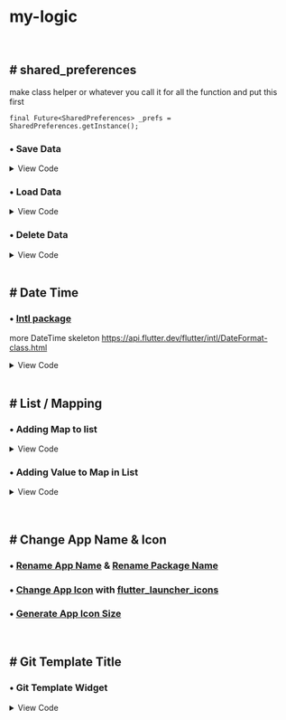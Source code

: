 # my-logic


 <br />

 ## # shared_preferences
 
 make class helper or whatever you call it for all the function and put this first
 
 `final Future<SharedPreferences> _prefs = SharedPreferences.getInstance();`

### 	• Save Data

<details>
 <summary> View Code </summary>
 
```
Future saveData({data}) async {
    final SharedPreferences prefs = await _prefs;
    prefs.setString('save_name / key', jsonEncode(data));
  }
```
 
</details>

### 	• Load Data

<details>
 <summary> View Code </summary>
 
```
Future loadData({singleData, listData}) async {
    final SharedPreferences prefs = await _prefs;
  
<!--  Single Data  -->
  if (prefs.containsKey('save_name / key')) {
      var prefsSingleData = jsonDecode(prefs.getString('save_name / key')!);
      
      singleData(prefsSingleData); // this is callback to update the screen data it cannot be use like singleData = prefsSingleData
    }
  
<!--  List Data  -->
    if (prefs.containsKey('save_name / key')) {
      final prefsData = jsonDecode(prefs.getString('save_name / key')!);
      for (var i = 0; i < prefsData.length; i++) {
        listData.add(prefsData[i]);
      }
    }
  }
```
 
</details>
 
 ### 	• Delete Data

<details>
 <summary> View Code </summary>
 
```
• remove specific key
 prefs.remove('save_name / key');
    
• remove all key
 prefs.clear();
 
but in the end just use saveData again because the key will be overwrite by it
 
```
 
</details>


<br />


 ## # Date Time 
 
### 	• [Intl package](https://pub.dev/packages/intl)
more DateTime skeleton https://api.flutter.dev/flutter/intl/DateFormat-class.html

<details>
 <summary> View Code </summary>
 
```
• to get current date time year
 var currentDate = DateTime.now();
 
• month day(number) / April 21
 String dateTime = DateFormat.MMMMd().format(DateTime.now());
 
• hour / 9:41
 String hourTime = DateFormat.Hm().format(DateTime.now());
 
• hour am/pm / 9:41 AM
 String hourTime = DateFormat.jm().format(DateTime.now());
 
• day / Thursday
 String dayTime = DateFormat.EEEE().format(DateTime.now());

 • month / April
 String monthTime = DateFormat.MMMM().format(DateTime.now());
 
• year / 2022
 String yearTime = DateFormat.y().format(DateTime.now());
 
• month day, year / July 10, 1996 
 String dateTime = DateFormat.yMMMMd().format(DateTime.now());
 
• month day year plus hour / 7/10/1996 5:08 PM 
 String dateTime = DateFormat.yMd().add_jm().format(DateTime.now());    
 
 
```
 </details>

<br />

 ## # List / Mapping

### 	• Adding Map to list

<details>
 <summary> View Code </summary>
 
```
var newData = {'value': 'Hello Programmer'}
List dataList = [];
 
dataList.add(newData);
```
 
</details>
 
 ### 	• Adding Value to Map in List

<details>
 <summary> View Code </summary>
 
```
List dataList = [
  {
    'value': 'Hello Programmer',
  },
  {
    'value': 'Hello Hacker',
  },
 ];
 
for(var i = 0; i < dataList.length; i++){
         dataList[i]['level'] = 'Advanced',                                   
       }

The new list will be like 

dataList = [
  {
    'value': 'Hello Programmer',
    'level': 'Advanced',
                                   
  },
  {
    'value': 'Hello Hacker',
    'level': 'Advanced',
  },
 ];                                   
                                   
                                   
```
 
</details>

<br />

 
</details>
 
 <br />

 ## # Change App Name & Icon

### 	• [Rename App Name](https://pub.dev/packages/rename) & [Rename Package Name](https://pub.dev/packages/change_app_package_name)
 
### 	• [Change App Icon](https://www.youtube.com/watch?v=O9ChjwrZqns) with [flutter_launcher_icons](https://pub.dev/packages/flutter_launcher_icons)

### • [Generate App Icon Size](https://appicon.co/)


<br />

 ## # Git Template Title

### 	• Git Template Widget

<details>
 <summary> View Code </summary>
 
```

```
 
</details>

<br />
